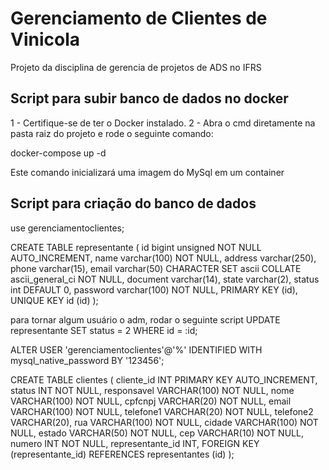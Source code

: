 # Gerenciamento de Clientes de Vinicola

Projeto da disciplina de gerencia de projetos de ADS no IFRS

## Script para subir banco de dados no docker

1 - Certifique-se de ter o Docker instalado.
2 - Abra o cmd diretamente na pasta raiz do projeto e rode o seguinte comando:

docker-compose up -d

Este comando inicializará uma imagem do MySql em um container

## Script para criação do banco de dados

use gerenciamentoclientes;

CREATE TABLE representante (
id bigint unsigned NOT NULL AUTO_INCREMENT,
name varchar(100) NOT NULL,
address varchar(250),
phone varchar(15),
email varchar(50) CHARACTER SET ascii COLLATE ascii_general_ci NOT NULL,
document varchar(14),
state varchar(2),
status int DEFAULT 0,
password varchar(100) NOT NULL,
PRIMARY KEY (id),
UNIQUE KEY id (id)
);

para tornar algum usuário o adm, rodar o seguinte script
UPDATE representante SET status = 2 WHERE id = :id;


ALTER USER 'gerenciamentoclientes'@'%' IDENTIFIED WITH mysql_native_password BY '123456';

CREATE TABLE clientes (
  cliente_id INT PRIMARY KEY AUTO_INCREMENT,
  status INT NOT NULL,
  responsavel VARCHAR(100) NOT NULL,
  nome VARCHAR(100) NOT NULL,
  cpfcnpj VARCHAR(20) NOT NULL,
  email VARCHAR(100) NOT NULL,
  telefone1 VARCHAR(20) NOT NULL,
  telefone2 VARCHAR(20),
  rua VARCHAR(100) NOT NULL,
  cidade VARCHAR(100) NOT NULL,
  estado VARCHAR(50) NOT NULL,
  cep VARCHAR(10) NOT NULL,
  numero INT NOT NULL,
  representante_id INT,
  FOREIGN KEY (representante_id) REFERENCES representantes (id)
);
